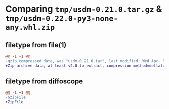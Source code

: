 # Comparing `tmp/usdm-0.21.0.tar.gz` & `tmp/usdm-0.22.0-py3-none-any.whl.zip`

## filetype from file(1)

```diff
@@ -1 +1 @@
-gzip compressed data, was "usdm-0.21.0.tar", last modified: Wed Apr  5 16:56:37 2023, max compression
+Zip archive data, at least v2.0 to extract, compression method=deflate
```

## filetype from diffoscope

```diff
@@ -1 +1 @@
-GzipFile
+ZipFile
```

